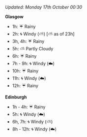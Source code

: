 *Updated: Monday 17th October 00:30*

**Glasgow**

* 1h: :umbrella: Rainy
* 2h: :cyclone: Windy (:partly_sunny:) [:partly_sunny: as of 23h]
* 3h, 4h: :umbrella: Rainy
* 5h: :partly_sunny: Partly Cloudy
* 6h: :umbrella: Rainy
* 7h - 9h: :cyclone: Windy (:cloud:)
* 10h: :umbrella: Rainy
* 11h: :cyclone: Windy (:cloud:)
* 12h: :umbrella: Rainy

**Edinburgh**

* 1h - 4h: :umbrella: Rainy
* 5h: :cyclone: Windy (:cloud:)
* 6h, 7h: :cyclone: Windy (:partly_sunny:)
* 8h - 12h: :cyclone: Windy (:cloud:)
